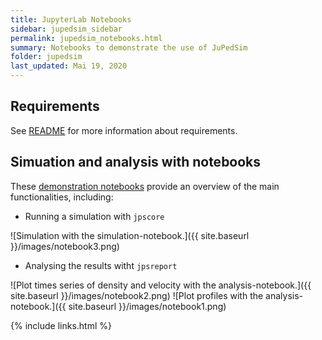 ```yaml
---
title: JupyterLab Notebooks 
sidebar: jupedsim_sidebar
permalink: jupedsim_notebooks.html
summary: Notebooks to demonstrate the use of JuPedSim
folder: jupedsim
last_updated: Mai 19, 2020
---
```


## Requirements

See [README](https://github.com/JuPedSim/jpscore/blob/master/docs/notebooks/README.md) for more information about requirements.


## Simuation and analysis with notebooks

These [demonstration notebooks](https://github.com/JuPedSim/jpscore/tree/master/docs/notebooks) provide an overview of the main functionalities, including:

- Running a simulation with `jpscore`

![Simulation with the simulation-notebook.]({{ site.baseurl }}/images/notebook3.png)

- Analysing the results witht `jpsreport`

![Plot times series of density and velocity with the analysis-notebook.]({{ site.baseurl }}/images/notebook2.png)
![Plot profiles with the analysis-notebook.]({{ site.baseurl }}/images/notebook1.png)

{% include links.html %}
